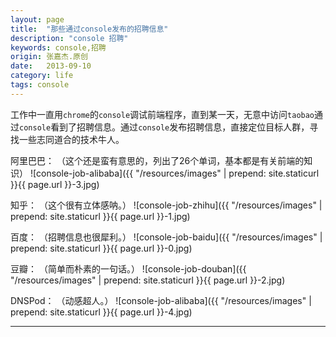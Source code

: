 ```yaml
---
layout: page
title:  "那些通过console发布的招聘信息"
description: "console 招聘"
keywords: console,招聘
origin: 张嘉杰.原创
date:   2013-09-10
category: life
tags: console
---
```

工作中一直用`chrome`的`console`调试前端程序，直到某一天，无意中访问`taobao`通过`console`看到了招聘信息。通过`console`发布招聘信息，直接定位目标人群，寻找一些志同道合的技术牛人。  
<!--more-->

阿里巴巴：  （这个还是蛮有意思的，列出了26个单词，基本都是有关前端的知识）
![console-job-alibaba]({{ "/resources/images" | prepend: site.staticurl }}{{ page.url }}-3.jpg)

知乎：  （这个很有立体感呐。）
![console-job-zhihu]({{ "/resources/images" | prepend: site.staticurl }}{{ page.url }}-1.jpg)

百度：  （招聘信息也很犀利。）
![console-job-baidu]({{ "/resources/images" | prepend: site.staticurl }}{{ page.url }}-0.jpg)  

豆瓣：  （简单而朴素的一句话。）
![console-job-douban]({{ "/resources/images" | prepend: site.staticurl }}{{ page.url }}-2.jpg)

DNSPod：  （动感超人。）
![console-job-alibaba]({{ "/resources/images" | prepend: site.staticurl }}{{ page.url }}-4.jpg)  

---------------------------------------